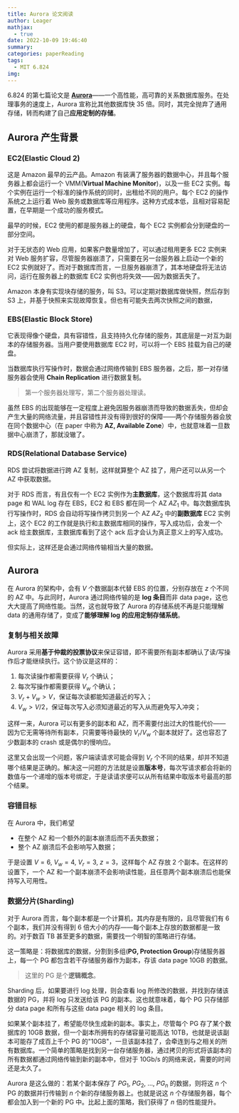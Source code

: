 ```yaml
---
title: Aurora 论文阅读
author: Leager
mathjax:
  - true
date: 2022-10-09 19:46:40
summary:
categories: paperReading
tags:
  - MIT 6.824
img:
---
```


6.824 的第七篇论文是 [**Aurora**](https://pdos.csail.mit.edu/6.824/papers/aurora.pdf)——一个高性能，高可靠的关系数据库服务。在处理事务的速度上，Aurora 宣称比其他数据库快 35 倍。同时，其完全抛弃了通用存储，转而构建了自己**应用定制的存储**。

<!--more-->

## Aurora 产生背景

### EC2(Elastic Cloud 2)

这是 Amazon 最早的云产品。Amazon 有装满了服务器的数据中心，并且每个服务器上都会运行一个 VMM(**Virtual Machine Monitor**)，以及一些 EC2 实例。每个实例在运行一个标准的操作系统的同时，出租给不同的用户。每个 EC2 的操作系统之上运行着 Web 服务或数据库等应用程序。这种方式成本低，且相对容易配置，在早期是一个成功的服务模式。

最早的时候，EC2 使用的都是服务器上的硬盘，每个 EC2 实例都会分到硬盘的一部分空间。

对于无状态的 Web 应用，如果客户数量增加了，可以通过租用更多 EC2 实例来对 Web 服务扩容，尽管服务器崩溃了，只需要在另一台服务器上启动一个新的 EC2 实例就好了。而对于数据库而言，一旦服务器崩溃了，其本地硬盘将无法访问，运行在服务器上的数据库 EC2 实例也将失效——因为数据丢失了。

Amazon 本身有实现块存储的服务，叫 S3。可以定期对数据库做快照，然后存到 S3 上，并基于快照来实现故障恢复。但也有可能失去两次快照之间的数据，

### EBS(Elastic Block Store)

它表现得像个硬盘，具有容错性，且支持持久化存储的服务，其底层是一对互为副本的存储服务器。当用户要使用数据库 EC2 时，可以将一个 EBS 挂载为自己的硬盘。

当数据库执行写操作时，数据会通过网络传输到 EBS 服务器，之后，那一对存储服务器会使用 **Chain Replication** 进行数据复制。

> 第一个服务器处理写，第二个服务器处理读。

虽然 EBS 的出现能够在一定程度上避免因服务器崩溃而导致的数据丢失，但却会产生大量的网络流量，并且容错性并没有得到很好的保障——两个存储服务器会放在同个数据中心（在 paper 中称为 **AZ, Available Zone**）中，也就意味着一旦数据中心崩溃了，那就没辙了。

### RDS(Relational Database Service)

RDS 尝试将数据进行跨 AZ 复制，这样就算整个 AZ 挂了，用户还可以从另一个 AZ 中获取数据。

对于 RDS 而言，有且仅有一个 EC2 实例作为**主数据库**，这个数据库将其 data page 和 WAL log 存在 EBS，EC2 和 EBS 都在同一个 AZ $AZ_1$ 中。每次数据库执行写操作时，RDS 会自动将写操作拷贝到另一个 AZ $AZ_2$ 中的**副数据库** EC2 实例上，这个 EC2 的工作就是执行和主数据库相同的操作，写入成功后，会发一个 ack 给主数据库，主数据库看到了这个 ack 后才会认为真正意义上的写入成功。

但实际上，这样还是会通过网络传输相当大量的数据。

## Aurora

在 Aurora 的架构中，会有 $V$ 个数据副本代替 EBS 的位置，分别存放在 $z$ 个不同的 AZ 中。与此同时，Aurora 通过网络传输的是 **log 条目**而非 data page，这也大大提高了网络性能。当然，这也就导致了 Aurora 的存储系统不再是只能理解 data 的通用存储了，变成了**能够理解 log 的应用定制存储系统**。

### 复制与相关故障

Aurora 采用**基于仲裁的投票协议**来保证容错，即不需要所有副本都确认了读/写操作后才能继续执行。这个协议是这样的：

1. 每次读操作都需要获得 $V_r$ 个确认；
2. 每次写操作都需要获得 $V_w$ 个确认；
3. $V_r + V_w > V$，保证每次读都能知道最近的写入；
4. $V_w > V/2$，保证每次写入必须知道最近的写入从而避免写入冲突；

这样一来，Aurora 可以有更多的副本和 AZ，而不需要付出过大的性能代价——因为它无需等待所有副本，只需要等待最快的 $V_r/V_w$ 个副本就好了。这也容忍了少数副本的 crash 或是偶尔的慢响应。

这里又会出现一个问题，客户端读请求可能会得到 $V_r$ 个不同的结果，却并不知道哪个结果是正确的。解决这一问题的方法就是设置**版本号**，每次写请求都会将新的数值与一个递增的版本号绑定，于是读请求便可以从所有结果中取版本号最高的那个结果。

### 容错目标

在 Aurora 中，我们希望

- 在整个 AZ 和一个额外的副本崩溃后而不丢失数据；
- 整个 AZ 崩溃后不会影响写入数据；

于是设置 $V = 6,\ V_w = 4,\ V_r = 3,\ z = 3$，这样每个 AZ 存放 2 个副本。在这样的设置下，一个 AZ 和一个副本崩溃不会影响读性能，且任意两个副本崩溃后也能保持写入可用性。

### 数据分片(Sharding)

对于 Aurora 而言，每个副本都是一个计算机，其内存是有限的，且尽管我们有 6 个副本，我们并没有得到 6 倍大小的内存——每个副本上存放的数据都是一致的。对于数百 TB 甚至更多的数据，需要找一个明智的策略进行存储。

这一策略是：将数据库的数据，分割到多组(**PG, Protection Group**)存储服务器上，每一个 PG 都包含若干存储服务器作为副本，存该 data page 10GB 的数据。

> 这里的 PG 是个**逻辑概念**。

Sharding 后，如果要进行 log 处理，则会查看 log 所修改的数据，并找到存储该数据的 PG，并将 log 只发送给该 PG 的副本。这也就意味着，每个 PG 只存储部分 data page 和所有与这些 data page 相关的 log 条目。

如果某个副本挂了，希望能尽快生成新的副本。事实上，尽管每个 PG 存了某个数据库的 10GB 数据，但一个副本所拥有的存储容量可能高达 10TB，也就是说该副本可能存了成百上千个 PG 的"10GB"，一旦该副本挂了，会牵连到与之相关的所有数据库。一个简单的策略是找到另一台存储服务器，通过拷贝的形式将该副本的所有数据都通过网络传输到新的副本中，但对于 10Gb/s 的网络来说，需要的时间还是太久了。

Aurora 是这么做的：若某个副本保存了 $PG_1,\ PG_2,\ \dots,\ PG_n$ 的数据，则将这 $n$ 个 PG 的数据并行传输到 $n$ 个新的存储服务器上。也就是说这 $n$ 个存储服务器，每个都会加入到一个新的 PG 中。比起上面的策略，我们获得了 $n$ 倍的性能提升。
